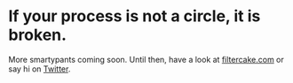 # If your process is not a circle, it is broken.

More smartypants coming soon. Until then, have a look at [filtercake.com](http://filtercake.com) or say hi on [Twitter](http://twitter.com/filtercake).